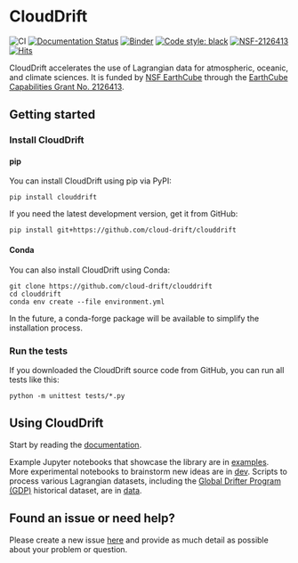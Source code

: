 # CloudDrift
![CI](https://github.com/Cloud-Drift/clouddrift/workflows/CI/badge.svg)
[![Documentation Status](https://github.com/Cloud-Drift/clouddrift/actions/workflows/docs.yml/badge.svg)](https://cloud-drift.github.io/clouddrift)
[![Binder](https://mybinder.org/badge_logo.svg)](https://mybinder.org/v2/gh/Cloud-Drift/clouddrift/main?labpath=examples)
[![Code style: black](https://img.shields.io/badge/code%20style-black-000000.svg)](https://github.com/psf/black)
[![NSF-2126413](https://img.shields.io/badge/NSF-2126413-blue.svg)](https://nsf.gov/awardsearch/showAward?AWD_ID=2126413)
[![Hits](https://hits.seeyoufarm.com/api/count/incr/badge.svg?url=https%3A%2F%2Fgithub.com%2FCloud-Drift%2Fclouddrift&count_bg=%2368C563&title_bg=%23555555&icon=&icon_color=%23E7E7E7&title=hits&edge_flat=false)](https://hits.seeyoufarm.com)

CloudDrift accelerates the use of Lagrangian data for atmospheric, oceanic, and climate sciences.
It is funded by [NSF EarthCube](https://www.earthcube.org/info) through the
[EarthCube Capabilities Grant No. 2126413](https://www.nsf.gov/awardsearch/showAward?AWD_ID=2126413).

## Getting started

### Install CloudDrift

#### pip

You can install CloudDrift using pip via PyPI:

```
pip install clouddrift
```

If you need the latest development version, get it from GitHub:

```
pip install git+https://github.com/cloud-drift/clouddrift
```

#### Conda

You can also install CloudDrift using Conda:

```
git clone https://github.com/cloud-drift/clouddrift
cd clouddrift
conda env create --file environment.yml
```

In the future, a conda-forge package will be available to simplify the installation process.

### Run the tests

If you downloaded the CloudDrift source code from GitHub, you can run all tests
like this:

```
python -m unittest tests/*.py
```

## Using CloudDrift

Start by reading the [documentation](https://cloud-drift.github.io/clouddrift).

Example Jupyter notebooks that showcase the library are in [examples](examples).
More experimental notebooks to brainstorm new ideas are in [dev](dev).
Scripts to process various Lagrangian datasets, including the
[Global Drifter Program (GDP)](https://www.aoml.noaa.gov/phod/gdp/) historical
dataset, are in [data](data).

## Found an issue or need help?

Please create a new issue [here](https://github.com/Cloud-Drift/clouddrift/issues/new)
and provide as much detail as possible about your problem or question.
